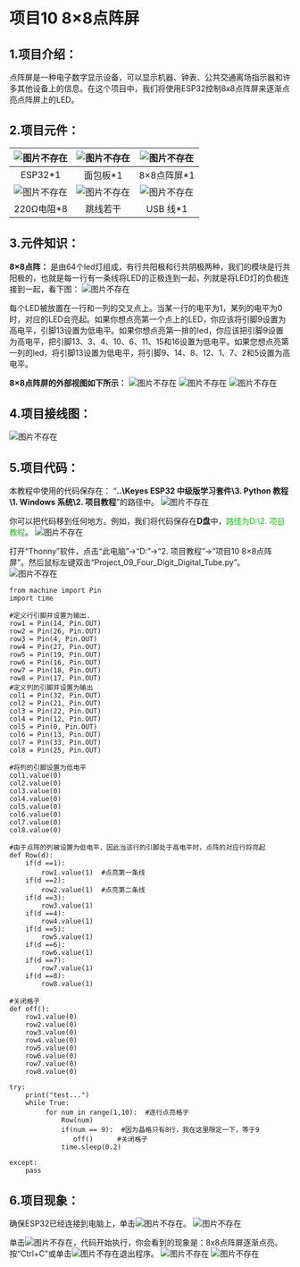 # 项目10 8×8点阵屏

## 1.项目介绍：
点阵屏是一种电子数字显示设备，可以显示机器、钟表、公共交通离场指示器和许多其他设备上的信息。在这个项目中，我们将使用ESP32控制8x8点阵屏来逐渐点亮点阵屏上的LED。

## 2.项目元件：
|![图片不存在](../../../media/afc52f6616725ba37e3b12a2e01685ad.png)|![图片不存在](../../../media/a2aa343488c11843f13ae0413547c673.png)|![图片不存在](../../../media/e5d2b82a75e728b09b97cc15056b0287.png)|
| :--: | :--: | :--: |
|ESP32*1|面包板*1|8×8点阵屏*1|
|![图片不存在](../../../media/a487df5effb3b0ae28e7601cad88c97b.png)| ![图片不存在](../../../media/8d920d12138bd3b4e62f02cecc2c63a3.png)|![图片不存在](../../../media/b4421594adeb4676d63581a1047c6935.png)|
|220Ω电阻*8|跳线若干|USB 线*1|

## 3.元件知识：
**8×8点阵：** 是由64个led灯组成，有行共阳极和行共阴极两种，我们的模块是行共阳极的，也就是每一行有一条线将LED的正极连到一起，列就是将LED灯的负极连接到一起，看下图：
![图片不存在](../../../media/c41aaa44085da33d18ef06727b575091.png)

每个LED被放置在一行和一列的交叉点上。当某一行的电平为1，某列的电平为0时，对应的LED会亮起。如果你想点亮第一个点上的LED，你应该将引脚9设置为高电平，引脚13设置为低电平。如果你想点亮第一排的led，你应该把引脚9设置为高电平，把引脚13、3、4、10、6、11、15和16设置为低电平。如果您想点亮第一列的led，将引脚13设置为低电平，将引脚9、14、8、12、1、7、2和5设置为高电平。

**8×8点阵屏的外部视图如下所示：**
![图片不存在](../../../media/fec2ed85eb857e75ef5f3692fa6a4325.png)
![图片不存在](../../../media/1c0b9e68ffa8d605e0b4ee1b36e07d57.png)
![图片不存在](../../../media/086139dd80ed8bc7b7f291357ec94f4f.png)
## 4.项目接线图：
![图片不存在](../../../media/38b8f66bb31399c80d56e4bed07b3803.png)

## 5.项目代码：
本教程中使用的代码保存在：
“**..\Keyes ESP32 中级版学习套件\3. Python 教程\1. Windows 系统\2. 项目教程**”的路径中。
![图片不存在](../../../media/c982aaf9952be57c1ab7464bc20deedb.png)

你可以把代码移到任何地方。例如，我们将代码保存在**D盘**中，<span style="color: rgb(0, 209, 0);">路径为D:\2. 项目教程</span>。
![图片不存在](../../../media/f1ef150917d08d30d272d3e2d31ad5d7.png)

打开“Thonny”软件，点击“此电脑”→“D:”→“2. 项目教程”→“项目10 8×8点阵屏”。然后鼠标左键双击“Project_09_Four_Digit_Digital_Tube.py”。
![图片不存在](../../../media/f7d5882139281baf930cd2fe3e0ab527.png)

```
from machine import Pin
import time

#定义行引脚并设置为输出.
row1 = Pin(14, Pin.OUT)
row2 = Pin(26, Pin.OUT)
row3 = Pin(4, Pin.OUT)
row4 = Pin(27, Pin.OUT)
row5 = Pin(19, Pin.OUT)
row6 = Pin(16, Pin.OUT)
row7 = Pin(18, Pin.OUT)
row8 = Pin(17, Pin.OUT)
#定义列的引脚并设置为输出
col1 = Pin(32, Pin.OUT)
col2 = Pin(21, Pin.OUT)
col3 = Pin(22, Pin.OUT)
col4 = Pin(12, Pin.OUT)
col5 = Pin(0, Pin.OUT)
col6 = Pin(13, Pin.OUT)
col7 = Pin(33, Pin.OUT)
col8 = Pin(25, Pin.OUT)

#将列的引脚设置为低电平
col1.value(0)
col2.value(0)
col3.value(0)
col4.value(0)
col5.value(0)
col6.value(0)
col7.value(0)
col8.value(0)

#由于点阵的列被设置为低电平，因此当该行的引脚处于高电平时，点阵的对应行将亮起
def Row(d):
    if(d ==1):
        row1.value(1)  #点亮第一条线
    if(d ==2):
        row2.value(1)  #点亮第二条线
    if(d ==3):
        row3.value(1)
    if(d ==4):
        row4.value(1)
    if(d ==5):
        row5.value(1)
    if(d ==6):
        row6.value(1)
    if(d ==7):
        row7.value(1)
    if(d ==8):
        row8.value(1)
    
#关闭格子
def off():
    row1.value(0)
    row2.value(0)
    row3.value(0)
    row4.value(0)
    row5.value(0)
    row6.value(0)
    row7.value(0)
    row8.value(0) 

try:
    print("test...")
    while True:
         for num in range(1,10):  #逐行点亮格子
             Row(num)
             if(num == 9):  #因为晶格只有8行，我在这里限定一下，等于9
                off()      #关闭格子
             time.sleep(0.2)

except:
    pass
```

## 6.项目现象：
确保ESP32已经连接到电脑上，单击![图片不存在](../../../media/a6fabb1fd771beb9a69907350f6832a1.png)。
![图片不存在](../../../media/862a9ae1fc75f479d221d3ee5a846e59.png)

单击![图片不存在](../../../media/9616c14ed0ecaf936963389291c6c68a.png)，代码开始执行，你会看到的现象是：8x8点阵屏逐渐点亮。按“Ctrl+C”或单击![图片不存在](../../../media/a6fabb1fd771beb9a69907350f6832a1.png)退出程序。
![图片不存在](../../../media/151e580365b5ce9680defca25d542a72.png)
![图片不存在](../../../media/d979f0b9a2cd828104fa2155632fe690.png)






















